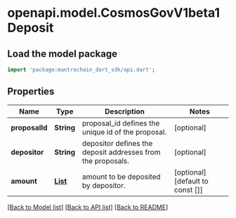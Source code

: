 # openapi.model.CosmosGovV1beta1Deposit

## Load the model package
```dart
import 'package:mantrachain_dart_sdk/api.dart';
```

## Properties
Name | Type | Description | Notes
------------ | ------------- | ------------- | -------------
**proposalId** | **String** | proposal_id defines the unique id of the proposal. | [optional] 
**depositor** | **String** | depositor defines the deposit addresses from the proposals. | [optional] 
**amount** | [**List<Coin>**](Coin.md) | amount to be deposited by depositor. | [optional] [default to const []]

[[Back to Model list]](../README.md#documentation-for-models) [[Back to API list]](../README.md#documentation-for-api-endpoints) [[Back to README]](../README.md)


